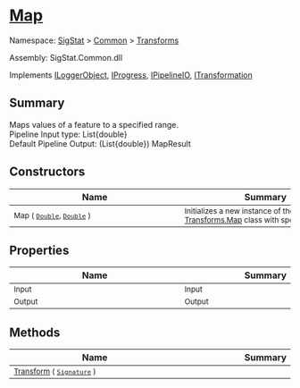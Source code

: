 # [Map](./Map.md)

Namespace: [SigStat]() > [Common](./../README.md) > [Transforms](./README.md)

Assembly: SigStat.Common.dll

Implements [ILoggerObject](./../ILoggerObject.md), [IProgress](./../Helpers/IProgress.md), [IPipelineIO](./../Pipeline/IPipelineIO.md), [ITransformation](./../ITransformation.md)

## Summary
Maps values of a feature to a specified range.  <br>Pipeline Input type: List{double}<br>Default Pipeline Output: (List{double}) MapResult

## Constructors

| Name | Summary | 
| --- | --- | 
| <sub>Map ( [`Double`](https://docs.microsoft.com/en-us/dotnet/api/System.Double), [`Double`](https://docs.microsoft.com/en-us/dotnet/api/System.Double) )</sub><div style="width: 290px"> | <sub>Initializes a new instance of the [Transforms.Map](https://github.com/hargitomi97/sigstat/blob/master/docs/md/SigStat/Common/Transforms/Map.md) class with specified settings.</sub><div style="width: 290px"> | <br>


## Properties

| Name | Summary | 
| --- | --- | 
| <sub>Input</sub><div style="width: 290px"> | <sub>Input</sub><div style="width: 290px"> | <br>
| <sub>Output</sub><div style="width: 290px"> | <sub>Output</sub><div style="width: 290px"> | <br>


## Methods

| Name | Summary | 
| --- | --- | 
| <sub>[Transform](./Methods/Map-100663623.md) ( [`Signature`](./../Signature.md) )</sub><div style="width: 290px"> | <sub></sub><div style="width: 290px"> | <br>


